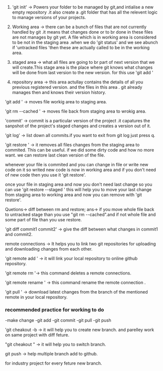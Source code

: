 1. 'git init' -> Powers your folder to be managed by git,and intialise a new empty repository .it also create a .git folder that has all the relevent logic to manage versions of your projects.

2. Working area -> there can be a bunch of files that are not currently handled by git .it means that changes done or to br done in these files are not manages by git yet. A file which is in working area is considered to be not in the staging area .when we do 'git status' and we see abunch if 'untracked files 'then these are actually called to be in the working area.

3. staged area ->  what all files are going to br part of next version that we will create.This stage area is the place where git knows what changes will be done from last version to the new version. for this use 'git add <file name>'

4. repository area -> this area actullay contains the details of all you previous registered version. and the files in this area . git already manages then and knows their version history.

'git add <files>' -> moves file workig area to staging area.

'git rm --cached <files>' -> moves file back from staging area to wrokig area.

'commit' -> commit is a particular version of the project .it capatures the sanpshot of the project's staged changes and creates a version out of it.

'git log' -> list down all commits.if you want to exit from git log just press q.

'git restore <file>' -> it removes all files changes from the staging area to commited. This can be useful. if we did some dirty code and how no more want. we can restore last clean version of the file.

whenever your file is commited and you can change in file or write new code on it so writed new code is now in working area and if you don't need of new code then you use it 'git restore'.

once your file in staging area and now you don't need last change so you can use 'git restore --staged <file>' this will help you to move your last change from staging area to working area and now you can remove with 'git restore'.

Quetions-> diff between rm and restore;
ans-> if you move whole file back to untracked stage than you use "git rm --cached".and if not whole file and some part of file than you use restore.

'git diff commit1 commit2' -> give the diff between what changes in commit1 and commit2. 

remote connections -> It helps you to link two git repositories for uploading and downloading changes from each other.

'git remote add <name of remote> <link>' -> it will link your local repository to online github repository.

'git remote rm <name of remote>'-> this command deletes a remote connections.

'git remote rename <oldname> <newname>'  -> this command rename the remote connection .

'git pull <name of remote> <branchname>' -> download latest changes from the branch of the mentioned remote in your local repository.

### recommended practice for working to do 
-make change
-git add
-git commit
-git pull
-git push


'git cheakout -b <name of branch>-> it will help you to create new branch. and parelley work on same project with diff feture.

"git cheakout <name of branch>" -> it will help you to switch branch.

git push <nameofremote> <name of branch>-> help multiple branch add to github.

for industry project for every feture new branch. 